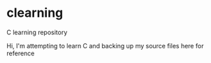 # clearning
C learning repository

Hi, I'm attempting to learn C and backing up my source files here for reference

